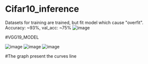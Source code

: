# Cifar10_inference
Datasets for training are trained, but fit model which cause "overfit".
Accuracy: ~93%, val_acc: ~75%
![image](https://user-images.githubusercontent.com/121759873/220394056-b4c3fc6b-010c-4208-8f62-8225b742ab32.png)

#VGG19_MODEL

![image](https://user-images.githubusercontent.com/121759873/220585888-b4c924c3-fdc1-4312-9071-5dfc76bb85ca.png)
![image](https://user-images.githubusercontent.com/121759873/220585995-173c11d3-96b8-4464-8650-9eb5e503948d.png)
![image](https://user-images.githubusercontent.com/121759873/220586142-407c7295-26a4-4c89-ab9a-9116b3b54bf9.png)

#The graph present the curves line
